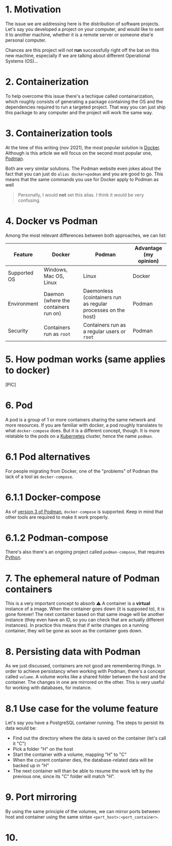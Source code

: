# 1. Motivation
The issue we are addressing here is the distribution of software projects. Let's say you developed a project on your computer, and would like to sent it to another machine, whether it is a remote server or someone else'e personal computer. 

Chances are this project will not **run** successfully right off the bat on this new machine, especially if we are talking about different Operational Systems (OS)... 

# 2. Containerization
To help overcome this issue there's a techique called containarization, which roughly consists of generating a package containing the OS and the dependencies required to run a targeted project. That way you can just ship this package to any computer and the project will work the same way.

# 3. Containerization tools
At the time of this writing (nov 2021), the most popular solution is [Docker](https://www.docker.com/). Although is this article we will focus on the second most popular one, [Podman](https://podman.io/).

Both are very similar solutions. The Podman website even jokes about the fact that you can just do `alias docker=podman` and you are good to go. This means that the same commands you use for Docker apply to Podman as well

>Personally, I would **not** set this alias. I think it would be very confusing.

# 4. Docker vs Podman
Among the most relevant differences between both approaches, we can list:

|Feature  |Docker  |Podman|Advantage (my opinion)|
|--|--|--|--|
|Supported OS |Windows, Mac OS, Linux  |Linux|Docker
|Environment|Daemon (where the containers run on)|Daemonless (cointainers run as regular processes on the host)|Podman
|Security |Containers run as `root`|Containers run as a regular users or `root`|Podman

# 5. How podman works (same applies to docker)
[PIC]
# 6. Pod
A pod is a group of 1 or more containers sharing the same network and more resources. 
If you are familiar with docker, a pod roughly translates to what `docker-compose` does. But it is a different concept, though. It is more relatable to the pods on a [Kubernetes](https://kubernetes.io/) cluster, hence the name `podman`.

# 6.1 Pod alternatives
For people migrating from Docker, one of the "problems" of Podman the lack of a tool as `docker-compose`.

# 6.1.1 Docker-compose
 As of [version 3 of Podman]((https://www.redhat.com/sysadmin/podman-docker-compose)), `docker-compose` is supported. Keep in mind that other tools are required to make it work properly.

# 6.1.2 Podman-compose

There's also there's an ongoing project called `podman-compose`, that requires [Python](https://github.com/containers/podman-compose).

# 7. The ephemeral nature of Podman containers
This is a very important concept to absorb :warning:
A container is a **virtual** instance of a image. When the container goes down (it is supposed to), it is gone forever! The next container based on that same image will be another instance (they even have an ID, so you can check that are actually different instances).
In practice this means that if write changes on a running container, they will be gone as soon as the container goes down.

# 8. Persisting data with Podman
As we just discussed, containers are not good are remembering things. In order to achieve persistancy when working with Podman, there's a concept called `volume`.
A volume works like a shared folder between the host and the container. The changes in one are mirrored on the other. This is very useful for working with databases, for instance. 

# 8.1 Use case for the volume feature
Let's say you have a PostgreSQL container running. The steps to persist its data would be:
* Find out the directory where the data is saved on the container (let's call it "C")
* Pick a folder "H" on the host
* Start the container with a volume, mapping "H" to "C"
* When the current container dies, the database-related data will be backed up in "H"
* The next container will than be able to resume the work left by the previous one, since its "C" folder will match "H".

# 9. Port mirroring
By using the same principle of the volumes, we can mirror ports between host and container using the same sintax `<port_host>:<port_container>`.

# 10. 